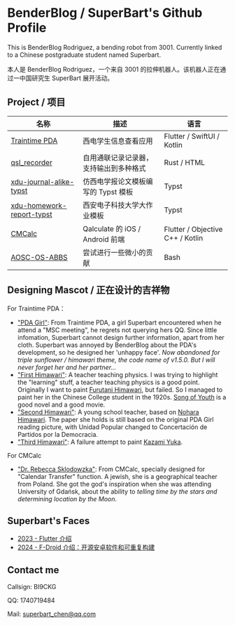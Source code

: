 # BenderBlog / SuperBart's Github Profile

This is BenderBlog Rodriguez, a bending robot from 3001. Currently linked to a Chinese postgraduate student named Superbart.

本人是 BenderBlog Rodriguez，一个来自 3001 的拉伸机器人。该机器人正在通过一中国研究生 SuperBart 展开活动。

## Project / 项目

| 名称 | 描述 | 语言 |
| -------- | -------- | -------|
| [Traintime PDA](https://github.com/BenderBlog/traintime_pda) | 西电学生信息查看应用 | Flutter / SwiftUI / Kotlin |
| [qsl_recorder](https://github.com/BenderBlog/qsl_recorder) | 自用通联记录记录器，支持输出到多种格式 | Rust / HTML |
| [xdu-journal-alike-typst](https://github.com/BenderBlog/xdu-journal-alike-typst) | 仿西电学报论文模板编写的 Typst 模板 | Typst |
| [xdu-homework-report-typst](https://github.com/BenderBlog/xdu-homework-report-typst) | 西安电子科技大学大作业模板  | Typst |
| [CMCalc](https://github.com/BenderBlog/cmcalc) | Qalculate 的 iOS / Android 前端 | Flutter / Objective C++ / Kotlin |
| [AOSC-OS-ABBS](https://github.com/AOSC-Dev/aosc-os-abbs/commits/stable/?author=BenderBlog) | 尝试进行一些微小的贡献 | Bash |

## Designing Mascot / 正在设计的吉祥物

For Traintime PDA：
- ["PDA Girl"](https://github.com/BenderBlog/traintime_pda/blob/main/assets/art/pda_girl_default.png): From Traintime PDA, a girl Superbart encountered when he attend a "MSC meeting", he regrets not querying hers QQ. Since little infomation, Superbart cannot design further information, apart from her cloth. Superbart was annoyed by BenderBlog about the PDA's development, so he designed her 'unhappy face'. *Now abandoned for triple sunflower / himawari theme, the code name of v1.5.0. But I will never forget her and her partner...*
- ["First Himawari"](https://github.com/BenderBlog/traintime_pda/blob/main/assets/art/pda_girl_default.png): A teacher teaching physics. I was trying to highlight the "learning" stuff, a teacher teaching physics is a good point. Originally I want to paint [Furutani Himawari](https://yuruyuri.fandom.com/wiki/Himawari_Furutani), but failed. So I managed to paint her in the Chinese College student in the 1920s. [Song of Youth](https://zh.wikipedia.org/wiki/%E9%9D%92%E6%98%A5%E4%B9%8B%E6%AD%8C_(%E5%B0%8F%E8%AF%B4)) is a good novel and a good movie.
- ["Second Himawari"](https://github.com/BenderBlog/traintime_pda/blob/main/assets/art/pda_girl_reading.png): A young school teacher, based on [Nohara Himawari](https://crayonshinchan.fandom.com/wiki/Himawari_Nohara). The paper she holds is still based on the original PDA Girl reading picture, with Unidad Popular changed to Concertación de Partidos por la Democracia.
- ["Third Himawari"](https://github.com/BenderBlog/traintime_pda/blob/main/assets/art/pda_girl_singing.png): A failure attempt to paint [Kazami Yuka](https://en.touhouwiki.net/wiki/Yuuka_Kazami).

For CMCalc
- ["Dr. Rebecca Sklodowzka"](https://github.com/BenderBlog/cmcalc/blob/main/mascot/Calendar_Conversion.jpg): From CMCalc, specially designed for "Calendar Transfer" function. A jewish, she is a geographical teacher from Poland. She got the god's inspiration when she was attending University of Gdańsk, about the ability to *telling time by the stars and determining location by the Moon*.

## Superbart's Faces

- [2023 - Flutter 介绍](https://www.bilibili.com/video/BV1hu4y1r7F2)
- [2024 - F-Droid 介绍：开源安卓软件和可重复构建](https://www.bilibili.com/video/BV1SDkVYeEda)

## Contact me

Callsign: BI9CKG

QQ: 1740719484

Mail: superbart_chen@qq.com

